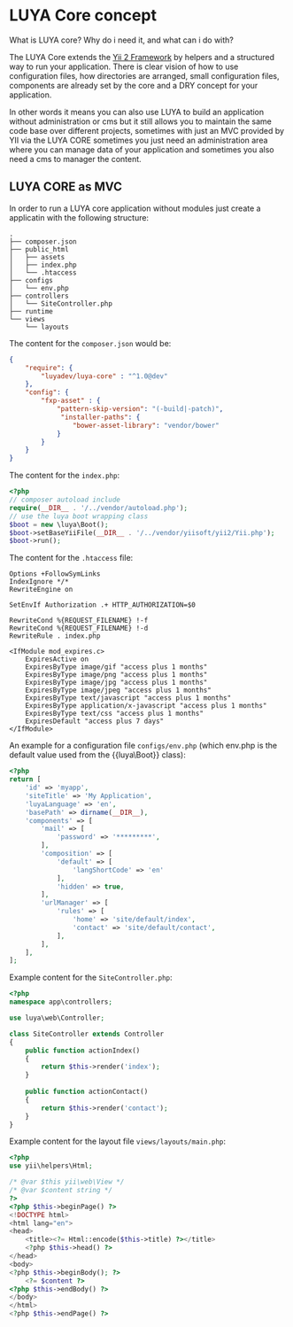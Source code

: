 # LUYA Core concept

What is LUYA core? Why do i need it, and what can i do with?

The LUYA Core extends the [Yii 2 Framework](https://github.com/yiisoft/yii2) by helpers and a structured way to run your application. There is clear vision of how to use configuration files, how directories are arranged, small configuration files, components are already set by the core and a DRY concept for your application.

In other words it means you can also use LUYA to build an application without administration or cms but it still allows you to maintain the same code base over different projects, sometimes with just an MVC provided by YII via the LUYA CORE sometimes you just need an administration area where you can manage data of your application and sometimes you also need a cms to manager the content.

## LUYA CORE as MVC

In order to run a LUYA core application without modules just create a applicatin with the following structure:

```
.
├── composer.json
├── public_html
│   ├── assets
│   ├── index.php
│   └── .htaccess
├── configs
│   └── env.php
├── controllers
│   └── SiteController.php
├── runtime
└── views
    └── layouts
```

The content for the `composer.json` would be:

```json
{
    "require": {
        "luyadev/luya-core" : "^1.0@dev"
    },
    "config": {
        "fxp-asset" : {
            "pattern-skip-version": "(-build|-patch)",
             "installer-paths": {
                "bower-asset-library": "vendor/bower"
            }
        }   
    }
}
```

The content for the `index.php`:

```php
<?php
// composer autoload include
require(__DIR__ . '/../vendor/autoload.php');
// use the luya boot wrapping class
$boot = new \luya\Boot();
$boot->setBaseYiiFile(__DIR__ . '/../vendor/yiisoft/yii2/Yii.php');
$boot->run();
```

The content for the `.htaccess` file:

```
Options +FollowSymLinks
IndexIgnore */*
RewriteEngine on

SetEnvIf Authorization .+ HTTP_AUTHORIZATION=$0

RewriteCond %{REQUEST_FILENAME} !-f
RewriteCond %{REQUEST_FILENAME} !-d
RewriteRule . index.php

<IfModule mod_expires.c>
    ExpiresActive on
    ExpiresByType image/gif "access plus 1 months"
    ExpiresByType image/png "access plus 1 months"
    ExpiresByType image/jpg "access plus 1 months"
    ExpiresByType image/jpeg "access plus 1 months"
    ExpiresByType text/javascript "access plus 1 months"
    ExpiresByType application/x-javascript "access plus 1 months"
    ExpiresByType text/css "access plus 1 months"
    ExpiresDefault "access plus 7 days"
</IfModule>
```

An example for a configuration file `configs/env.php` (which env.php is the default value used from the {{luya\Boot}} class):

```php
<?php
return [
    'id' => 'myapp',
    'siteTitle' => 'My Application',
    'luyaLanguage' => 'en',
    'basePath' => dirname(__DIR__),
    'components' => [
        'mail' => [
            'password' => '*********',
        ],
        'composition' => [
            'default' => [
                'langShortCode' => 'en'
            ],
            'hidden' => true,
        ],
        'urlManager' => [
            'rules' => [
                'home' => 'site/default/index',
                'contact' => 'site/default/contact',
            ],
        ],
    ],
];
```

Example content for the `SiteController.php`:

```php
<?php
namespace app\controllers;

use luya\web\Controller;

class SiteController extends Controller
{
    public function actionIndex()
    {
        return $this->render('index');
    }
    
    public function actionContact()
    {
        return $this->render('contact');
    }
}
```

Example content for the layout file `views/layouts/main.php`:

```php
<?php
use yii\helpers\Html;

/* @var $this yii\web\View */
/* @var $content string */
?>
<?php $this->beginPage() ?>
<!DOCTYPE html>
<html lang="en">
<head>
    <title><?= Html::encode($this->title) ?></title>
    <?php $this->head() ?>
</head>
<body>
<?php $this->beginBody(); ?>
    <?= $content ?>
<?php $this->endBody() ?>
</body>
</html>
<?php $this->endPage() ?>
```
